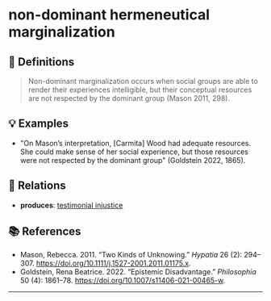 # non-dominant hermeneutical marginalization

## 📖 Definitions

> Non-dominant marginalization occurs when social groups are able to render their experiences intelligible, but their conceptual resources are not respected by the dominant group (Mason 2011, 298).

## 💡 Examples

- "On Mason’s interpretation, [Carmita] Wood had adequate resources. She could make sense of her social experience, but those resources were not respected by the dominant group" (Goldstein 2022, 1865).

## 🔗 Relations

- **produces**: [testimonial injustice](./testimonial-injustice.md)

## 📚 References

- Mason, Rebecca. 2011. “Two Kinds of Unknowing.” _Hypatia_ 26 (2): 294–307. https://doi.org/10.1111/j.1527-2001.2011.01175.x.
- Goldstein, Rena Beatrice. 2022. “Epistemic Disadvantage.” _Philosophia_ 50 (4): 1861–78. https://doi.org/10.1007/s11406-021-00465-w.

---

<script src="https://giscus.app/client.js"
                data-repo="natesheehan/conceptcartography"
                data-repo-id="R_kgDOPB5QiQ"
                data-category="General"
                data-category-id="DIC_kwDOPB5Qic4CsAxd"
                data-mapping="pathname"
                data-strict="0"
                data-reactions-enabled="1"
                data-emit-metadata="0"
                data-input-position="bottom"
                data-theme="catppuccin_mocha"
                data-lang="en"
                crossorigin="anonymous"
                async>
        </script>
        
